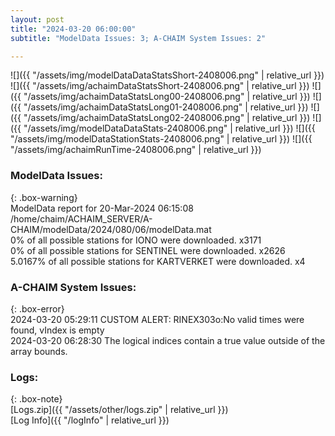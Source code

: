 ```yaml
---
layout: post
title: "2024-03-20 06:00:00"
subtitle: "ModelData Issues: 3; A-CHAIM System Issues: 2"

---
```


![]({{ "/assets/img/modelDataDataStatsShort-2408006.png" | relative_url }})
![]({{ "/assets/img/achaimDataStatsShort-2408006.png" | relative_url }})
![]({{ "/assets/img/achaimDataStatsLong00-2408006.png" | relative_url }})
![]({{ "/assets/img/achaimDataStatsLong01-2408006.png" | relative_url }})
![]({{ "/assets/img/achaimDataStatsLong02-2408006.png" | relative_url }})
![]({{ "/assets/img/modelDataDataStats-2408006.png" | relative_url }})
![]({{ "/assets/img/modelDataStationStats-2408006.png" | relative_url }})
![]({{ "/assets/img/achaimRunTime-2408006.png" | relative_url }})


### ModelData Issues:  
  
{: .box-warning}  
 ModelData report for 20-Mar-2024 06:15:08   
 /home/chaim/ACHAIM_SERVER/A-CHAIM/modelData/2024/080/06/modelData.mat   
 0% of all possible stations for IONO were downloaded. x3171   
 0% of all possible stations for SENTINEL were downloaded. x2626   
 5.0167% of all possible stations for KARTVERKET were downloaded. x4   
  
### A-CHAIM System Issues:  
  
{: .box-error}  
2024-03-20 05:29:11 CUSTOM ALERT: RINEX303o:No valid times were found, vIndex is empty  
2024-03-20 06:28:30 The logical indices contain a true value outside of the array bounds.  

### Logs:  
  
{: .box-note}  
[Logs.zip]({{ "/assets/other/logs.zip" | relative_url }})  
[Log Info]({{ "/logInfo" | relative_url }})  
